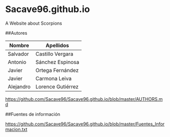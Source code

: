 # Sacave96.github.io
A Website about Scorpions

##Autores

|Nombre   |Apellidos        |   
|---------|-----------------|
|Salvador |Castillo Vergara |
|Antonio  |Sánchez Espinosa |
|Javier   |Ortega Fernández |
|Javier   |Carmona Leiva    |
|Alejandro|Lorence Gutiérrez|

https://github.com/Sacave96/Sacave96.github.io/blob/master/AUTHORS.md

##Fuentes de información

https://github.com/Sacave96/Sacave96.github.io/blob/master/Fuentes_Informacion.txt
